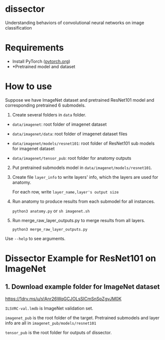 # dissector

Understanding behaviors of convolutional neural networks on image classification

# Requirements

- Install PyTorch ([pytorch.org](http://pytorch.org))
- *Pretrained model and dataset

# How to use

Suppose we have ImageNet dataset and pretrained ResNet101 model and corresponding pretrained 6 submodels.

1. Create several folders in `data` folder.

- `data/imagenet`: root folder of imagenet dataset

- `data/imagenet/data`: root folder of imagenet dataset files

- `data/imagenet/models/resnet101`: root folder of ResNet101 sub models for imagenet dataset

- `data/imagenet/tensor_pub`: root folder for anatomy outputs

2. Put pretrained submodels model in `data/imagenet/models/resnet101`.

3. Create file `layer_info` to write layers' info, which the layers are used for anatomy.

    For each row, write `layer_name,layer's output size`

4. Run anatomy to produce results from each submodel for all instances.

    `python3 anatomy.py` or `sh imagenet.sh`

5. Run merge_raw_layer_outputs.py to merge results from all layers.

    `python3 merge_raw_layer_outputs.py`

Use `--help` to see arguments.

# Dissector Example for ResNet101 on ImageNet

## 1. Download example folder for ImageNet dataset 

https://1drv.ms/u/s!Anr26WqGCJOLsSICmSnSpZgvJM0K

`ILSVRC-val.lmdb` is ImageNet validation set.

`imagenet_pub` is the root folder of the target. Pretrained submodels and layer info are all in `imagenet_pub/models/resnet101`

`tensor_pub` is the root folder for outputs of dissector.
